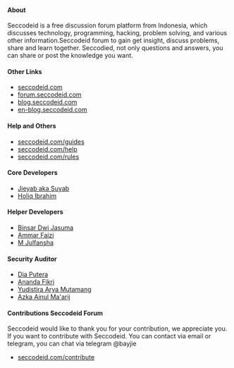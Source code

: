 #### About
Seccodeid is a free discussion forum platform from Indonesia, which discusses technology, programming, hacking, problem solving, and various other information.Seccodeid forum to gain get insight, discuss problems, share and learn together. Seccodied, not only questions and answers, you can share or post the knowledge you want.

#### Other Links
- [seccodeid.com](https://seccodeid.com/)
- [forum.seccodeid.com](https://forum.seccodeid.com)
- [blog.seccodeid.com](https://blog.seccodeid.com)
- [en-blog.seccodeid.com](https://en-blog.seccodeid.com/)

#### Help and Others
- [seccodeid.com/guides](https://seccodeid.com/guides)
- [seccodeid.com/help](https://forum.seccodeid.com/help-center)
- [seccodeid.com/rules](https://forum.seccodeid.com/rules)

#### Core Developers 

- [Jieyab aka Suyab](https://github.com/jieyab89)
- [Holiq Ibrahim](https://github.com/holiq)

#### Helper Developers 

- [Binsar Dwi Jasuma](https://github.com/binsarjr)
- [Ammar Faizi](https://github.com/ammarfaizi2)
- [M Julfansha](https://github.com/qytela)

#### Security Auditor  

- [Dia Putera](https://github.com/seccodeid)
- [Ananda Fikri](https://github.com/clonewriter)
- [Yudistira Arya Mutamang](https://github.com/lordrukie)
- [Azka Ainul Ma'arij](https://github.com/lawbyte)

#### Contributions Seccodeid Forum

Seccodeid would like to thank you for your contribution, we appreciate you. If you want to contribute with Seccodeid. You can contact via email or telegram, you can chat via telegram @bayjie

- [seccodeid.com/contribute](https://seccodeid.com/contribute)
